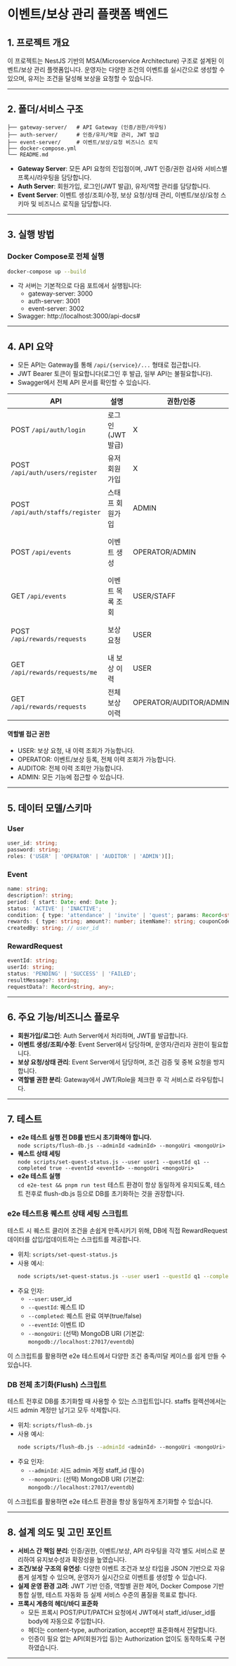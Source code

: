 # 이벤트/보상 관리 플랫폼 백엔드

## 1. 프로젝트 개요

이 프로젝트는 NestJS 기반의 MSA(Microservice Architecture) 구조로 설계된 이벤트/보상 관리 플랫폼입니다. 운영자는 다양한 조건의 이벤트를 실시간으로 생성할 수 있으며, 유저는 조건을 달성해 보상을 요청할 수 있습니다. 

---

## 2. 폴더/서비스 구조

```
├── gateway-server/   # API Gateway (인증/권한/라우팅)
├── auth-server/      # 인증/유저/역할 관리, JWT 발급
├── event-server/     # 이벤트/보상/요청 비즈니스 로직
├── docker-compose.yml
└── README.md
```

- **Gateway Server**: 모든 API 요청의 진입점이며, JWT 인증/권한 검사와 서비스별 프록시/라우팅을 담당합니다.
- **Auth Server**: 회원가입, 로그인(JWT 발급), 유저/역할 관리를 담당합니다.
- **Event Server**: 이벤트 생성/조회/수정, 보상 요청/상태 관리, 이벤트/보상/요청 스키마 및 비즈니스 로직을 담당합니다.

---

## 3. 실행 방법

### Docker Compose로 전체 실행

```bash
docker-compose up --build
```

- 각 서버는 기본적으로 다음 포트에서 실행됩니다:
  - gateway-server: 3000
  - auth-server: 3001
  - event-server: 3002
- Swagger: http://localhost:3000/api-docs#

---

## 4. API 요약

- 모든 API는 Gateway를 통해 `/api/{service}/...` 형태로 접근합니다.
- JWT Bearer 토큰이 필요합니다(로그인 후 발급, 일부 API는 불필요합니다).
- Swagger에서 전체 API 문서를 확인할 수 있습니다.

| API | 설명 | 권한/인증 | 비고 |
|-----|------|-----------|------|
| POST `/api/auth/login` | 로그인(JWT 발급) | X | type: user/staff 필수 |
| POST `/api/auth/users/register` | 유저 회원가입 | X | |
| POST `/api/auth/staffs/register` | 스태프 회원가입 | ADMIN | Authorization 필요 |
| POST `/api/events` | 이벤트 생성 | OPERATOR/ADMIN | Authorization 필요, createdBy 자동 주입 |
| GET `/api/events` | 이벤트 목록 조회 | USER/STAFF | Authorization 필요 |
| POST `/api/rewards/requests` | 보상 요청 | USER | Authorization 필요, userId 자동 주입 |
| GET `/api/rewards/requests/me` | 내 보상 이력 | USER | Authorization 필요 |
| GET `/api/rewards/requests` | 전체 보상 이력 | OPERATOR/AUDITOR/ADMIN | Authorization 필요 |

#### 역할별 접근 권한
- USER: 보상 요청, 내 이력 조회가 가능합니다.
- OPERATOR: 이벤트/보상 등록, 전체 이력 조회가 가능합니다.
- AUDITOR: 전체 이력 조회만 가능합니다.
- ADMIN: 모든 기능에 접근할 수 있습니다.

---

## 5. 데이터 모델/스키마

### User
```ts
user_id: string;
password: string;
roles: ('USER' | 'OPERATOR' | 'AUDITOR' | 'ADMIN')[];
```

### Event
```ts
name: string;
description?: string;
period: { start: Date; end: Date };
status: 'ACTIVE' | 'INACTIVE';
condition: { type: 'attendance' | 'invite' | 'quest'; params: Record<string, any> };
rewards: { type: string; amount?: number; itemName?: string; couponCode?: string }[];
createdBy: string; // user_id
```

### RewardRequest
```ts
eventId: string;
userId: string;
status: 'PENDING' | 'SUCCESS' | 'FAILED';
resultMessage?: string;
requestData?: Record<string, any>;
```

---

## 6. 주요 기능/비즈니스 플로우

- **회원가입/로그인**: Auth Server에서 처리하며, JWT를 발급합니다.
- **이벤트 생성/조회/수정**: Event Server에서 담당하며, 운영자/관리자 권한이 필요합니다.
- **보상 요청/상태 관리**: Event Server에서 담당하며, 조건 검증 및 중복 요청을 방지합니다.
- **역할별 권한 분리**: Gateway에서 JWT/Role을 체크한 후 각 서비스로 라우팅합니다.

---

## 7. 테스트

- **e2e 테스트 실행 전 DB를 반드시 초기화해야 합니다.**  
  `node scripts/flush-db.js --adminId <adminId> --mongoUri <mongoUri>`
- **퀘스트 상태 세팅**  
  `node scripts/set-quest-status.js --user user1 --questId q1 --completed true --eventId <eventId> --mongoUri <mongoUri>`
- **e2e 테스트 실행**  
  `cd e2e-test && pnpm run test`
  테스트 환경이 항상 동일하게 유지되도록, 테스트 전후로 flush-db.js 등으로 DB를 초기화하는 것을 권장합니다.

### e2e 테스트용 퀘스트 상태 세팅 스크립트

테스트 시 퀘스트 클리어 조건을 손쉽게 만족시키기 위해, DB에 직접 RewardRequest 데이터를 삽입/업데이트하는 스크립트를 제공합니다.

- 위치: `scripts/set-quest-status.js`
- 사용 예시:
  ```bash
  node scripts/set-quest-status.js --user user1 --questId q1 --completed true --eventId <eventId> --mongoUri <mongoUri>
  ```
- 주요 인자:
  - `--user`: user_id
  - `--questId`: 퀘스트 ID
  - `--completed`: 퀘스트 완료 여부(true/false)
  - `--eventId`: 이벤트 ID
  - `--mongoUri`: (선택) MongoDB URI (기본값: `mongodb://localhost:27017/eventdb`)

이 스크립트를 활용하면 e2e 테스트에서 다양한 조건 충족/미달 케이스를 쉽게 만들 수 있습니다.

### DB 전체 초기화(Flush) 스크립트

테스트 전후로 DB를 초기화할 때 사용할 수 있는 스크립트입니다. staffs 컬렉션에서는 시드 admin 계정만 남기고 모두 삭제합니다.

- 위치: `scripts/flush-db.js`
- 사용 예시:
  ```bash
  node scripts/flush-db.js --adminId <adminId> --mongoUri <mongoUri>
  ```
- 주요 인자:
  - `--adminId`: 시드 admin 계정 staff_id (필수)
  - `--mongoUri`: (선택) MongoDB URI (기본값: `mongodb://localhost:27017/eventdb`)

이 스크립트를 활용하면 e2e 테스트 환경을 항상 동일하게 초기화할 수 있습니다.

---

## 8. 설계 의도 및 고민 포인트

- **서비스 간 책임 분리**: 인증/권한, 이벤트/보상, API 라우팅을 각각 별도 서비스로 분리하여 유지보수성과 확장성을 높였습니다.
- **조건/보상 구조의 유연성**: 다양한 이벤트 조건과 보상 타입을 JSON 기반으로 자유롭게 설계할 수 있으며, 운영자가 실시간으로 이벤트를 생성할 수 있습니다.
- **실제 운영 환경 고려**: JWT 기반 인증, 역할별 권한 제어, Docker Compose 기반 통합 실행, 테스트 자동화 등 실제 서비스 수준의 품질을 목표로 합니다.
- **프록시 계층의 헤더/바디 표준화**  
  - 모든 프록시 POST/PUT/PATCH 요청에서 JWT에서 staff_id/user_id를 body에 자동으로 주입합니다.  
  - 헤더는 content-type, authorization, accept만 표준화해서 전달합니다.  
  - 인증이 필요 없는 API(회원가입 등)는 Authorization 없이도 동작하도록 구현하였습니다.  
---
